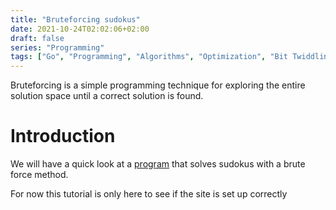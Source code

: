 ```yaml
---
title: "Bruteforcing sudokus"
date: 2021-10-24T02:02:06+02:00
draft: false
series: "Programming"
tags: ["Go", "Programming", "Algorithms", "Optimization", "Bit Twiddling"]
---
```


Bruteforcing is a simple programming technique for exploring the entire
solution space until a correct solution is found.

<!--more-->

# Introduction
We will have a quick look at a [program](https://github.com/snhmibby/go-sudoku) that solves sudokus with a brute force method.

For now this tutorial is only here to see if the site is set up correctly

